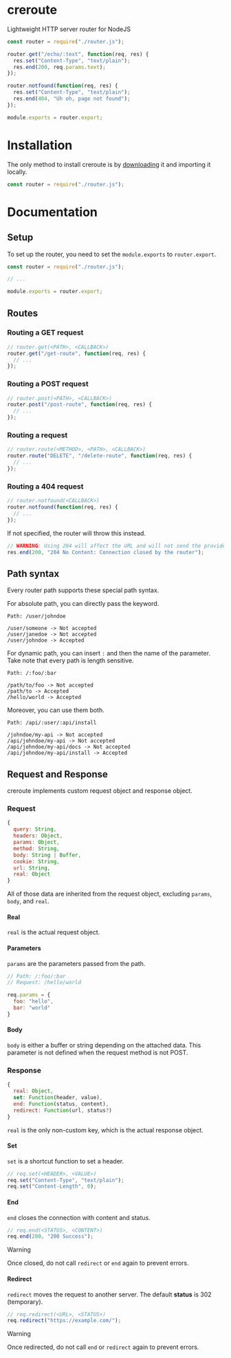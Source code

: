 # creroute
Lightweight HTTP server router for NodeJS

```javascript
const router = require("./router.js");

router.get("/echo/:text", function(req, res) {
  res.set("Content-Type", "text/plain");
  res.end(200, req.params.text);
});

router.notfound(function(req, res) {
  res.set("Content-Type", "text/plain");
  res.end(404, "Uh oh, page not found");
});

module.exports = router.export;
```

# Installation

The only method to install creroute is by [downloading](https://crestatic.vercel.app/creuserr/creroute/router.js) it and importing it locally.

```javascript
const router = require("./router.js");
```

# Documentation

## Setup

To set up the router, you need to set the `module.exports` to `router.export`.

```javascript
const router = require("./router.js");

// ...

module.exports = router.export;
```

## Routes

### Routing a GET request

```javascript
// router.get(<PATH>, <CALLBACK>)
router.get("/get-route", function(req, res) {
  // ...
});
```

### Routing a POST request

```javascript
// router.post(<PATH>, <CALLBACK>)
router.post("/post-route", function(req, res) {
  // ...
});
```

### Routing a request

```javascript
// router.route(<METHOD>, <PATH>, <CALLBACK>)
router.route("DELETE", "/delete-route", function(req, res) {
  // ...
});
```

### Routing a 404 request

```javascript
// router.notfound(<CALLBACK>)
router.notfound(function(req, res) {
  // ...
});
```

If not specified, the router will throw this instead.

```javascript
// WARNING: Using 204 will affect the URL and will not send the provided content.
res.end(200, "204 No Content: Connection closed by the router");
```

## Path syntax

Every router path supports these special path syntax.

For absolute path, you can directly pass the keyword.

```
Path: /user/johndoe

/user/someone -> Not accepted
/user/janedoe -> Not accepted
/user/johndoe -> Accepted

```

For dynamic path, you can insert `:` and then the name of the parameter. Take note that every path is length sensitive.

```
Path: /:foo/:bar

/path/to/foo -> Not accepted
/path/to -> Accepted
/hello/world -> Accepted
```

Moreover, you can use them both.

```
Path: /api/:user/:api/install

/johndoe/my-api -> Not accepted
/api/johndoe/my-api -> Not accepted
/api/johndoe/my-api/docs -> Not accepted
/api/johndoe/my-api/install -> Accepted
```

## Request and Response

creroute implements custom request object and response object.

### Request

```javascript
{
  query: String,
  headers: Object,
  params: Object,
  method: String,
  body: String | Buffer,
  cookie: String,
  url: String,
  real: Object
}
```

All of those data are inherited from the request object, excluding `params`, `body`, and `real`.

#### Real

`real` is the actual request object.

#### Parameters

`params` are the parameters passed from the path.

```javascript
// Path: /:foo/:bar
// Request: /hello/world

req.params = {
  foo: "hello",
  bar: "world"
}
```

#### Body

`body` is either a buffer or string depending on the attached data. This parameter is not defined when the request method is not POST.

### Response

```javascript
{
  real: Object,
  set: Function(header, value),
  end: Function(status, content),
  redirect: Function(url, status?)
}
```

`real` is the only non-custom key, which is the actual response object.

#### Set

`set` is a shortcut function to set a header.

```javascript
// req.set(<HEADER>, <VALUE>)
req.set("Content-Type", "text/plain");
req.set("Content-Length", 0);
```

#### End

`end` closes the connection with content and status.

```javascript
// req.end(<STATUS>, <CONTENT>)
req.end(200, "200 Success");
```

> [!WARNING]
> Once closed, do not call `redirect` or `end` again to prevent errors.

#### Redirect

`redirect` moves the request to another server. The default **status** is 302 (temporary).

```javascript
// req.redirect(<URL>, <STATUS>)
req.redirect("https://example.com/");
```

> [!WARNING]
> Once redirected, do not call `end` or `redirect` again to prevent errors.
